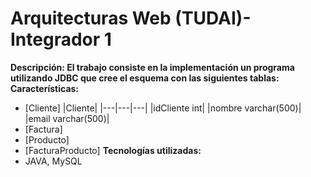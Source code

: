 # Arquitecturas Web (TUDAI)- Integrador 1

**Descripción: El trabajo consiste en la implementación un programa utilizando JDBC que cree el esquema con las siguientes tablas:**
**Características:**
* [Cliente]
  |Cliente|
  |---|---|---|
  |idCliente int|
  |nombre varchar(500)|
  |email varchar(500)|
* [Factura]
* [Producto]
* [FacturaProducto]
**Tecnologías utilizadas:**
* JAVA, MySQL
  
